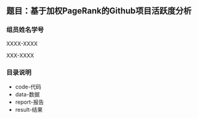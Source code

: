 ## 题目：基于加权PageRank的Github项目活跃度分析
### 组员姓名学号
XXXX-XXXX

XXX-XXXX

### 目录说明

 - code-代码
 - data-数据
 - report-报告
 - result-结果